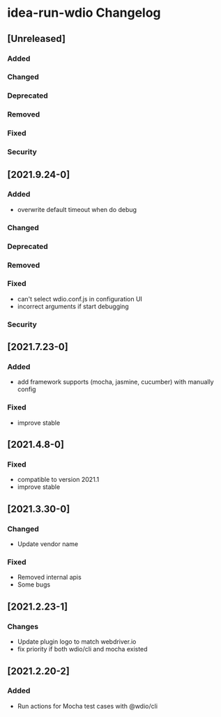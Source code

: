<!-- Keep a Changelog guide -> https://keepachangelog.com -->

# idea-run-wdio Changelog

## [Unreleased]
### Added

### Changed

### Deprecated

### Removed

### Fixed

### Security

## [2021.9.24-0]
### Added
- overwrite default timeout when do debug

### Changed

### Deprecated

### Removed

### Fixed
- can't select wdio.conf.js in configuration UI
- incorrect arguments if start debugging

### Security

## [2021.7.23-0]
### Added
- add framework supports (mocha, jasmine, cucumber) with manually config

### Fixed
- improve stable

## [2021.4.8-0]
### Fixed
- compatible to version 2021.1
- improve stable

## [2021.3.30-0]
### Changed
- Update vendor name

### Fixed
- Removed internal apis
- Some bugs

## [2021.2.23-1]
### Changes
- Update plugin logo to match webdriver.io
- fix priority if both wdio/cli and mocha existed

## [2021.2.20-2]
### Added
- Run actions for Mocha test cases with @wdio/cli